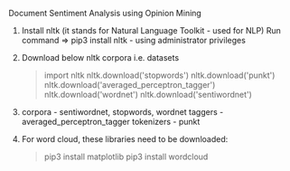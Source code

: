 
Document Sentiment Analysis using Opinion Mining

1) Install nltk (it stands for Natural Language Toolkit - used for NLP)
	Run command => pip3 install nltk  - using administrator privileges
2) Download below nltk corpora i.e. datasets
	> import nltk
	> nltk.download('stopwords')
	> nltk.download('punkt')
	> nltk.download('averaged_perceptron_tagger')
	> nltk.download('wordnet')
	> nltk.download('sentiwordnet')
	
3)  corpora - sentiwordnet, stopwords, wordnet
	taggers - averaged_perceptron_tagger
	tokenizers - punkt
	
4) For word cloud, these libraries need to be downloaded:
	>pip3 install matplotlib
	>pip3 install wordcloud
